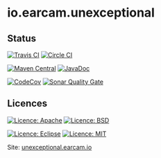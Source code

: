 # io.earcam.unexceptional 

## Status

[![Travis CI](https://travis-ci.org/earcam/io.earcam.unexceptional.svg?branch=master)](https://travis-ci.org/earcam/io.earcam.unexceptional)
[![Circle CI](https://circleci.com/gh/earcam/io.earcam.unexceptional.svg?style=svg)](https://circleci.com/gh/earcam/io.earcam.unexceptional)

[![Maven Central](https://maven-badges.herokuapp.com/maven-central/io.earcam/io.earcam.unexceptional/badge.svg)](https://maven-badges.herokuapp.com/maven-central/io.earcam/io.earcam.unexceptional)
[![JavaDoc](http://www.javadoc.io/badge/io.earcam/io.earcam.unexceptional.svg?color=green)](http://www.javadoc.io/doc/io.earcam/io.earcam.unexceptional)

[![CodeCov](http://codecov.io/github/earcam/io.earcam.unexceptional/coverage.svg?branch=master)](https://codecov.io/github/earcam/io.earcam.unexceptional?branch=master)
[![Sonar Quality Gate](https://sonarcloud.io/api/badges/gate?key=io.earcam:io.earcam.unexceptional)](https://sonarcloud.io/dashboard?id=io.earcam%3Aio.earcam.unexceptional)


## Licences
[![Licence: Apache](https://img.shields.io/badge/License-Apache-yellow.svg)](http://www.apache.org/licenses/LICENSE-2.0)
[![Licence: BSD](https://img.shields.io/badge/License-BSD-yellow.svg)](https://opensource.org/licenses/BSD)

[![Licence: Eclipse](https://img.shields.io/badge/License-Eclipse-yellow.svg)](https://www.eclipse.org/legal/epl-v10.html)
[![Licence: MIT](https://img.shields.io/badge/License-MIT-yellow.svg)](https://opensource.org/licenses/MIT)


Site: [unexceptional.earcam.io](https://unexceptional.earcam.io)

